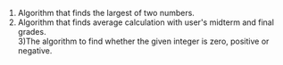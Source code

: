 1) Algorithm that finds the largest of two numbers.
2) Algorithm that finds average calculation with user's midterm and final grades.                                       
3)The algorithm to find whether the given integer is zero, positive or negative.

